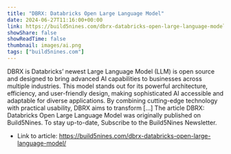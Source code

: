```yaml
---
title: "DBRX: Databricks Open Large Language Model"
date: 2024-06-27T11:16:00+00:00
link: https://build5nines.com/dbrx-databricks-open-large-language-model/
showShare: false
showReadTime: false
thumbnail: images/ai.png
tags: ["build5nines.com"]
---
```

DBRX is Databricks’ newest Large Language Model (LLM) is open source and designed to bring advanced AI capabilities to businesses across multiple industries. This model stands out for its powerful architecture, efficiency, and user-friendly design, making sophisticated AI accessible and adaptable for diverse applications. By combining cutting-edge technology with practical usability, DBRX aims to transform […]
The article DBRX: Databricks Open Large Language Model was originally published on Build5Nines. To stay up-to-date, Subscribe to the Build5Nines Newsletter.

- Link to article: https://build5nines.com/dbrx-databricks-open-large-language-model/